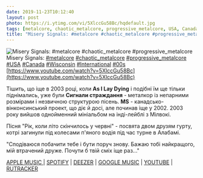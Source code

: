```yaml
---
date: 2019-11-23T10:12:40
layout: post
photo: https://i.ytimg.com/vi/5XlccGu58Bc/hqdefault.jpg
tags: [metalcore, chaotic_metalcore, progressive_metalcore, USA, Canada, Wisconsin, International, 00s]
title: "Misery Signals: #metalcore #chaotic_metalcore #progressive_metalcore"
---
```

![Misery Signals: #metalcore #chaotic_metalcore #progressive_metalcore](https://i.ytimg.com/vi/5XlccGu58Bc/hqdefault.jpg)
Misery Signals: [#metalcore](/tags/#metalcore) [#chaotic_metalcore](/tags/#chaotic_metalcore) [#progressive_metalcore](/tags/#progressive_metalcore) [#USA](/tags/#USA) [#Canada](/tags/#Canada) [#Wisconsin](/tags/#Wisconsin) [#International](/tags/#International) [#00s](/tags/#00s) [https://www.youtube.com/watch?v=5XlccGu58Bc](https://www.youtube.com/watch?v=5XlccGu58Bc)

Тішить, що іще в 2003 році, коли **As I Lay Dying** і подібні їм ще тільки піднімались, уже були **Сигнали страждання** - металкор із непарними розмірами і незвичною структурою пісень. **MS** - канадсько-вінконсинський проект, що діє й досі, але починав іще у 2002. 2003 року вийшов однойменний мініальбом на інді-лейблі з Мілвокі.

Пісня &quot;Рік, коли літо скінчилось у червні&quot; - посвята двом друзям гурту, котрі загинули під колесами п&#39;яного водія під час турне в Алабамі.

&quot;Сподіваюся побачити тебе і бути поруч знову.
Бажаю тобі найкращого, мій втрачений друже.
Почути б твій сміх іще раз...&quot;

[APPLE MUSIC ](https://music.apple.com/jp/album/of-malice-and-the-magnum-heart/213541602) \| [SPOTIFY](https://open.spotify.com/album/4eg2gCazX21j83fWZZylaJ) \| [DEEZER](https://www.deezer.com/album/86880?utm_source=deezer&amp;utm_content=album-86880&amp;utm_term=1601611822_1574496634&amp;utm_medium=web) \| [GOOGLE MUSIC](https://play.google.com/music/m/Broekdi2gdujh4olioavyzjjdwm?t=Of_Malice_And_The_Magnum_Heart_-_Misery_Signals) \| [YOUTUBE](https://www.youtube.com/playlist?list=PL819339BB6BDDB9ED) \| [RUTRACKER](https://rutracker.org/forum/viewtopic.php?t=1869430)